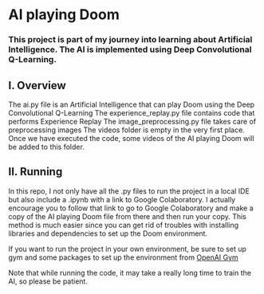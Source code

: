 # AI playing Doom

### This project is part of my journey into learning about Artificial Intelligence. The AI is implemented using Deep Convolutional Q-Learning.

## I. Overview
The ai.py file is an Artificial Intelligence that can play Doom using the Deep Convolutional Q-Learning
The experience_replay.py file contains code that performs Experience Replay
The image_preprocessing.py file takes care of preprocessing images
The videos folder is empty in the very first place. Once we have executed the code, some videos of the AI playing Doom will be added to this folder.

## II. Running
In this repo, I not only have all the .py files to run the project in a local IDE but also include a .ipynb with a link to Google Colaboratory.
I actually encourage you to follow that link to go to Google Colaboratory and make a copy of the AI playing Doom file from there and then run your copy.
This method is much easier since you can get rid of troubles with installing libraries and dependencies to set up the Doom environment.

If you want to run the project in your own environment, be sure to set up gym and some packages to set up the environment from [OpenAI Gym](https://gym.openai.com/docs/)

Note that while running the code, it may take a really long time to train the AI, so please be patient.